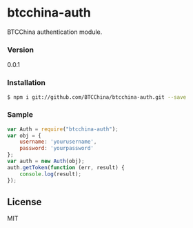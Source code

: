 # btcchina-auth

BTCChina authentication module.

### Version
0.0.1

### Installation

```sh
$ npm i git://github.com/BTCChina/btcchina-auth.git --save
```

### Sample

```Javascript
var Auth = require("btcchina-auth");
var obj = {
    username: 'yourusername',
    password: 'yourpassword'
};
var auth = new Auth(obj);
auth.getToken(function (err, result) {
    console.log(result);
});
```

License
----

MIT
